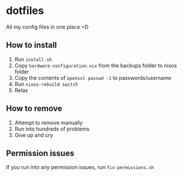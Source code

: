 # dotfiles
All my config files in one place =D

## How to install
1. Run `install.sh`
2. Copy `hardware-configuration.nix` from the backups folder to nixos folder
3. Copy the contents of `openssl passwd -1` to passwords/username
4. Run `nixos-rebuild switch`
5. Relax

## How to remove
1. Attempt to remove manually 
2. Run into hundreds of problems
3. Give up and cry

## Permission issues
If you run into any permission issues, run `fix-permissions.sh`
